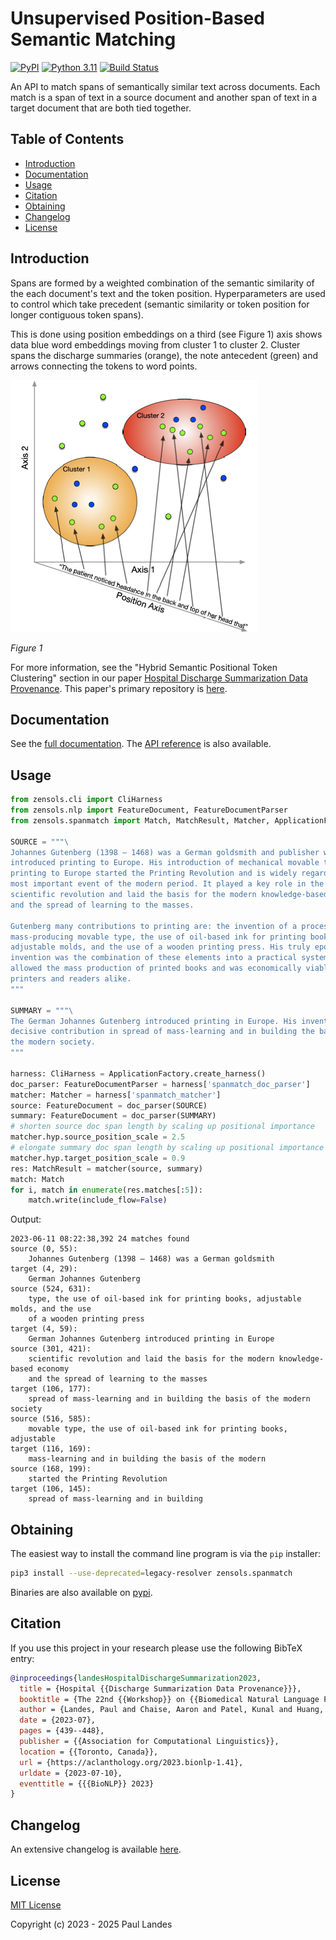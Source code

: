 # Unsupervised Position-Based Semantic Matching

[![PyPI][pypi-badge]][pypi-link]
[![Python 3.11][python311-badge]][python311-link]
[![Build Status][build-badge]][build-link]

An API to match spans of semantically similar text across documents.  Each
match is a span of text in a source document and another span of text in a
target document that are both tied together.

<!-- markdown-toc start - Don't edit this section. Run M-x markdown-toc-refresh-toc -->
## Table of Contents

- [Introduction](#introduction)
- [Documentation](#documentation)
- [Usage](#usage)
- [Citation](#citation)
- [Obtaining](#obtaining)
- [Changelog](#changelog)
- [License](#license)

<!-- markdown-toc end -->


## Introduction

Spans are formed by a weighted combination of the semantic similarity of the
each document's text and the token position.  Hyperparameters are used to
control which take precedent (semantic similarity or token position for longer
contiguous token spans).

This is done using position embeddings on a third (see Figure 1) axis shows
data blue word embeddings moving from cluster 1 to cluster 2. Cluster spans the
discharge summaries (orange), the note antecedent (green) and arrows connecting
the tokens to word points.

![Figure 1](./doc/pos-emb.png)

*Figure 1*

For more information, see the "Hybrid Semantic Positional Token Clustering"
section in our paper [Hospital Discharge Summarization Data Provenance].  This
paper's primary repository is [here](https://github.com/uic-nlp-lab/dsprov).


## Documentation

See the [full documentation](https://plandes.github.io/spanmatch/index.html).
The [API reference](https://plandes.github.io/spanmatch/api.html) is also
available.


## Usage

```python
from zensols.cli import CliHarness
from zensols.nlp import FeatureDocument, FeatureDocumentParser
from zensols.spanmatch import Match, MatchResult, Matcher, ApplicationFactory

SOURCE = """\
Johannes Gutenberg (1398 – 1468) was a German goldsmith and publisher who
introduced printing to Europe. His introduction of mechanical movable type
printing to Europe started the Printing Revolution and is widely regarded as the
most important event of the modern period. It played a key role in the
scientific revolution and laid the basis for the modern knowledge-based economy
and the spread of learning to the masses.

Gutenberg many contributions to printing are: the invention of a process for
mass-producing movable type, the use of oil-based ink for printing books,
adjustable molds, and the use of a wooden printing press. His truly epochal
invention was the combination of these elements into a practical system that
allowed the mass production of printed books and was economically viable for
printers and readers alike.
"""

SUMMARY = """\
The German Johannes Gutenberg introduced printing in Europe. His invention had a
decisive contribution in spread of mass-learning and in building the basis of
the modern society.
"""

harness: CliHarness = ApplicationFactory.create_harness()
doc_parser: FeatureDocumentParser = harness['spanmatch_doc_parser']
matcher: Matcher = harness['spanmatch_matcher']
source: FeatureDocument = doc_parser(SOURCE)
summary: FeatureDocument = doc_parser(SUMMARY)
# shorten source doc span length by scaling up positional importance
matcher.hyp.source_position_scale = 2.5
# elongate summary doc span length by scaling up positional importance
matcher.hyp.target_position_scale = 0.9
res: MatchResult = matcher(source, summary)
match: Match
for i, match in enumerate(res.matches[:5]):
	match.write(include_flow=False)
```

Output:

```abnf
2023-06-11 08:22:38,392 24 matches found
source (0, 55):
    Johannes Gutenberg (1398 – 1468) was a German goldsmith
target (4, 29):
    German Johannes Gutenberg
source (524, 631):
    type, the use of oil-based ink for printing books, adjustable molds, and the use
    of a wooden printing press
target (4, 59):
    German Johannes Gutenberg introduced printing in Europe
source (301, 421):
    scientific revolution and laid the basis for the modern knowledge-based economy
    and the spread of learning to the masses
target (106, 177):
    spread of mass-learning and in building the basis of the modern society
source (516, 585):
    movable type, the use of oil-based ink for printing books, adjustable
target (116, 169):
    mass-learning and in building the basis of the modern
source (168, 199):
    started the Printing Revolution
target (106, 145):
    spread of mass-learning and in building
```


## Obtaining

The easiest way to install the command line program is via the `pip` installer:
```bash
pip3 install --use-deprecated=legacy-resolver zensols.spanmatch
```

Binaries are also available on [pypi].


## Citation

If you use this project in your research please use the following BibTeX entry:

```bibtex
@inproceedings{landesHospitalDischargeSummarization2023,
  title = {Hospital {{Discharge Summarization Data Provenance}}},
  booktitle = {The 22nd {{Workshop}} on {{Biomedical Natural Language Processing}} and {{BioNLP Shared Tasks}}},
  author = {Landes, Paul and Chaise, Aaron and Patel, Kunal and Huang, Sean and Di Eugenio, Barbara},
  date = {2023-07},
  pages = {439--448},
  publisher = {{Association for Computational Linguistics}},
  location = {{Toronto, Canada}},
  url = {https://aclanthology.org/2023.bionlp-1.41},
  urldate = {2023-07-10},
  eventtitle = {{{BioNLP}} 2023}
}
```


## Changelog

An extensive changelog is available [here](CHANGELOG.md).


## License

[MIT License](LICENSE.md)

Copyright (c) 2023 - 2025 Paul Landes


<!-- links -->
[pypi]: https://pypi.org/project/zensols.spanmatch/
[pypi-link]: https://pypi.python.org/pypi/zensols.spanmatch
[pypi-badge]: https://img.shields.io/pypi/v/zensols.spanmatch.svg
[python311-badge]: https://img.shields.io/badge/python-3.11-blue.svg
[python311-link]: https://www.python.org/downloads/release/python-3110
[build-badge]: https://github.com/plandes/spanmatch/workflows/CI/badge.svg
[build-link]: https://github.com/plandes/spanmatch/actions

[Hospital Discharge Summarization Data Provenance]: https://aclanthology.org/2023.bionlp-1.41/

